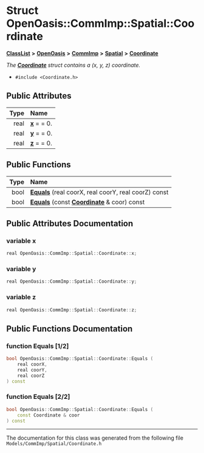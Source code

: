 

# Struct OpenOasis::CommImp::Spatial::Coordinate



[**ClassList**](annotated.md) **>** [**OpenOasis**](namespace_open_oasis.md) **>** [**CommImp**](namespace_open_oasis_1_1_comm_imp.md) **>** [**Spatial**](namespace_open_oasis_1_1_comm_imp_1_1_spatial.md) **>** [**Coordinate**](struct_open_oasis_1_1_comm_imp_1_1_spatial_1_1_coordinate.md)



_The_ [_**Coordinate**_](struct_open_oasis_1_1_comm_imp_1_1_spatial_1_1_coordinate.md) _struct contains a (x, y, z) coordinate._

* `#include <Coordinate.h>`





















## Public Attributes

| Type | Name |
| ---: | :--- |
|  real | [**x**](#variable-x)   = = 0.<br> |
|  real | [**y**](#variable-y)   = = 0.<br> |
|  real | [**z**](#variable-z)   = = 0.<br> |
















## Public Functions

| Type | Name |
| ---: | :--- |
|  bool | [**Equals**](#function-equals-12) (real coorX, real coorY, real coorZ) const<br> |
|  bool | [**Equals**](#function-equals-22) (const [**Coordinate**](struct_open_oasis_1_1_comm_imp_1_1_spatial_1_1_coordinate.md) & coor) const<br> |




























## Public Attributes Documentation




### variable x 

```C++
real OpenOasis::CommImp::Spatial::Coordinate::x;
```






### variable y 

```C++
real OpenOasis::CommImp::Spatial::Coordinate::y;
```






### variable z 

```C++
real OpenOasis::CommImp::Spatial::Coordinate::z;
```



## Public Functions Documentation




### function Equals [1/2]

```C++
bool OpenOasis::CommImp::Spatial::Coordinate::Equals (
    real coorX,
    real coorY,
    real coorZ
) const
```






### function Equals [2/2]

```C++
bool OpenOasis::CommImp::Spatial::Coordinate::Equals (
    const Coordinate & coor
) const
```




------------------------------
The documentation for this class was generated from the following file `Models/CommImp/Spatial/Coordinate.h`

